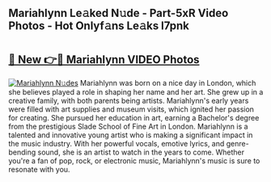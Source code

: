 ## Mariahlynn Le𝚊ked N𝚞de - Part-5xR Video Photos - Hot Onlyf𝚊ns Le𝚊ks l7pnk

# <h2><a href="http://ac18251.deff.icu/?id=Mariahlynn">🔗 New 👉🔴 Mariahlynn VIDEO Photos</a></h2>

[![Mariahlynn N𝚞des](https://i.imgur.com/rIISA9y.gif)](http://ac18251.deff.icu/?id=Mariahlynn)
Mariahlynn was born on a nice day in London, which she believes played a role in shaping her name and her art. She grew up in a creative family, with both parents being artists. Mariahlynn's early years were filled with art supplies and museum visits, which ignited her passion for creating. She pursued her education in art, earning a Bachelor's degree from the prestigious Slade School of Fine Art in London. Mariahlynn is a talented and innovative young artist who is making a significant impact in the music industry. With her powerful vocals, emotive lyrics, and genre-bending sound, she is an artist to watch in the years to come. Whether you're a fan of pop, rock, or electronic music, Mariahlynn's music is sure to resonate with you.
